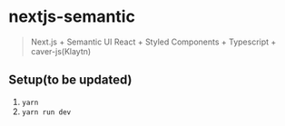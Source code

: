 # nextjs-semantic
> Next.js + Semantic UI React + Styled Components + Typescript + caver-js(Klaytn)

## Setup(to be updated)
1. `yarn`
2. `yarn run dev`
